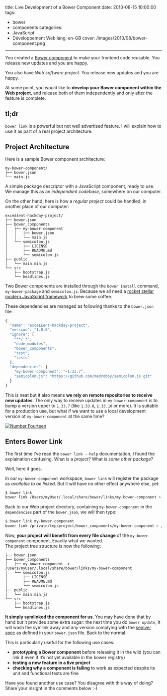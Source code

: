 title: Live Development of a Bower Component
date: 2013-08-15 10:00:00
tags:
- bower
- components
categories:
- JavaScript
- Développement Web
lang: en-GB
cover: /images/2013/08/bower-component.png
---

You created a [Bower component](http://bower.io/) to make your frontend code reusable. You release new updates and you are happy.

You also have *Web software project*. You release new updates and you are happy.

At some point, you would like to **develop your Bower component within the Web project**, and release both of them independently and only after the feature is complete.

<!--more-->

## tl;dr

`bower link` is a powerful but not well advertised feature. I will explain how to use it as part of a real project architecture.

## Project Architecture

Here is a sample Bower component architecture:

```
my-bower-component/
├── bower.json
└── main.js
```

A simple package descriptor with a JavaScript component, ready to use. We manage this as an *independant codebase*, somewhere on our computer.

On the other hand, here is how a *regular project* could be handled, in another place of our computer:

```
exce££ent-hackday-project/
├── bower.json
├── bower_components
│   ├── my-bower-component
│   │   ├── bower.json
│   │   └── main.js
│   └── semicolon.js
│       ├── LICENSE
│       ├── README.md
│       └── semicolon.js
├── public
│   └── main.min.js
└── src
    ├── bootstrap.js
    └── headlines.js
```

Two Bower components are installed through the `bower install` command, `my-bower-package` and `semicolon.js`. Because we all need a [rocket stellar modern JavaScript framework](https://github.com/madrobby/semicolon.js) to brew some coffee.

These dependencies are managed as following thanks to the `bower.json` file:

```javascript
{
  "name": "exce££ent-hackday-project",
  "version": "1.0.0",
  "ignore": [
    "**/.*",
    "node_modules",
    "bower_components",
    "test",
    "tests"
  ],
  "dependencies": {
    "my-bower-component": "~1.33.7”,
    "semicolon.js": "https://github.com/madrobby/semicolon.js.git"
  }
}
```

This is neat but it also means **we rely on remote repositories to receive new updates**. The only way to receive updates in `my-bower-component` is to bump a version upper to `1.33.7` (like `1.33.8`, `1.33.10` or more). It is suitable for a production use, but what if we want to use a local development version of `my-bower-component` at the same time?

[![Number Fourteen](http://farm8.staticflickr.com/7446/9284896914_f15e7272a2_z_d.jpg)](http://www.flickr.com/photos/the-jedi/9284896914/)

## Enters Bower Link

The first time I’ve read the `bower link --help` documentation, I found the explaination confusing. What is a *project*? What is *some other package*?

Well, here it goes.

In our `my-bower-component` workspace, `bower link` will register the package as *available to be linked*. But it will have no other effect anywhere else, yet:

```bash
$ bower link
bower link /Users/myUser/.local/share/bower/links/my-bower-component > /private/tmp/my-bower-component
```

Back to our Web project directory, containing `my-bower-component` in the `dependencies` part of the `bower.json`, we will then type:

```bash
$ bower link my-bower-component
bower link /private/tmp/project/bower_components/my-bower-component > /Users/myUser/.local/share/bower/links/my-bower-component
```

Now, **your project will benefit from every file change** of the `my-bower-component` component. Exactly what we wanted.  
The project tree structure is now the following:

```
├── bower.json
├── bower_components
│   ├── my-bower-component -> /Users/myUser/.local/share/bower/links/my-bower-component
│   └── semicolon.js
│       ├── LICENSE
│       ├── README.md
│       └── semicolon.js
├── public
│   └── main.min.js
└── src
    ├── bootstrap.js
    └── headlines.js
```

**It simply symlinked the component for us**. You may have done that by hand but it provides some extra sugar: the next time you do `bower update`, it will wash the symlink away and any version complying with the [semver spec](http://semver.org) as defined in your `bower.json` file. Back to the normal.

This is particularly useful for the following use cases:

* **prototyping a Bower component** before releasing it in the wild (you can link it even if it’s not yet available in the bower registry)
* **testing a new feature in a live project**
* **checking why a component is failing** to work as expected despite its unit and functional tests are fine

Have you found another use case? You disagree with this way of doing? Share your insight in the comments below :-)